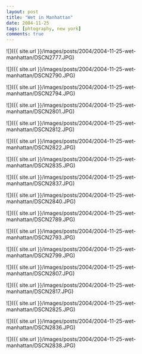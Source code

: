 ```yaml
---
layout: post
title: "Wet in Manhattan"
date: 2004-11-25
tags: [phtography, new york]
comments: true
---
```

![]({{ site.url }}/images/posts/2004/2004-11-25-wet-manhattan/DSCN2777.JPG)

![]({{ site.url }}/images/posts/2004/2004-11-25-wet-manhattan/DSCN2790.JPG)

![]({{ site.url }}/images/posts/2004/2004-11-25-wet-manhattan/DSCN2794.JPG)

![]({{ site.url }}/images/posts/2004/2004-11-25-wet-manhattan/DSCN2801.JPG)

![]({{ site.url }}/images/posts/2004/2004-11-25-wet-manhattan/DSCN2812.JPG)

![]({{ site.url }}/images/posts/2004/2004-11-25-wet-manhattan/DSCN2822.JPG)

![]({{ site.url }}/images/posts/2004/2004-11-25-wet-manhattan/DSCN2835.JPG)

![]({{ site.url }}/images/posts/2004/2004-11-25-wet-manhattan/DSCN2837.JPG)

![]({{ site.url }}/images/posts/2004/2004-11-25-wet-manhattan/DSCN2840.JPG)

![]({{ site.url }}/images/posts/2004/2004-11-25-wet-manhattan/DSCN2789.JPG)

![]({{ site.url }}/images/posts/2004/2004-11-25-wet-manhattan/DSCN2793.JPG)

![]({{ site.url }}/images/posts/2004/2004-11-25-wet-manhattan/DSCN2799.JPG)

![]({{ site.url }}/images/posts/2004/2004-11-25-wet-manhattan/DSCN2807.JPG)

![]({{ site.url }}/images/posts/2004/2004-11-25-wet-manhattan/DSCN2817.JPG)

![]({{ site.url }}/images/posts/2004/2004-11-25-wet-manhattan/DSCN2825.JPG)

![]({{ site.url }}/images/posts/2004/2004-11-25-wet-manhattan/DSCN2836.JPG)

![]({{ site.url }}/images/posts/2004/2004-11-25-wet-manhattan/DSCN2838.JPG)

